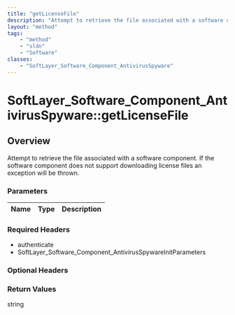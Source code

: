 ```yaml
---
title: "getLicenseFile"
description: "Attempt to retrieve the file associated with a software component.  If the software component does not support downloadi... "
layout: "method"
tags:
    - "method"
    - "sldn"
    - "Software"
classes:
    - "SoftLayer_Software_Component_AntivirusSpyware"
---
```

# SoftLayer_Software_Component_AntivirusSpyware::getLicenseFile
## Overview 
Attempt to retrieve the file associated with a software component.  If the software component does not support downloading license files an exception will be thrown. 

### Parameters 
|Name | Type | Description |
| --- | --- | --- |


### Required Headers
* authenticate
* SoftLayer_Software_Component_AntivirusSpywareInitParameters

### Optional Headers

### Return Values
string

